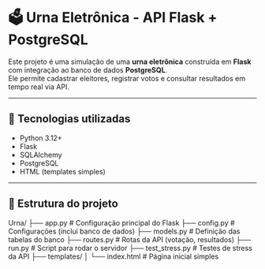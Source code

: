 # 🗳️ Urna Eletrônica - API Flask + PostgreSQL

Este projeto é uma simulação de uma **urna eletrônica** construída em **Flask** com integração ao banco de dados **PostgreSQL**.  
Ele permite cadastrar eleitores, registrar votos e consultar resultados em tempo real via API.

---

## 🚀 Tecnologias utilizadas
- Python 3.12+
- Flask
- SQLAlchemy
- PostgreSQL
- HTML (templates simples)

---

## 📂 Estrutura do projeto

Urna/
├── app.py # Configuração principal do Flask
├── config.py # Configurações (inclui banco de dados)
├── models.py # Definição das tabelas do banco
├── routes.py # Rotas da API (votação, resultados)
├── run.py # Script para rodar o servidor
├── test_stress.py # Testes de stress da API
├── templates/
│ └── index.html # Página inicial simples

